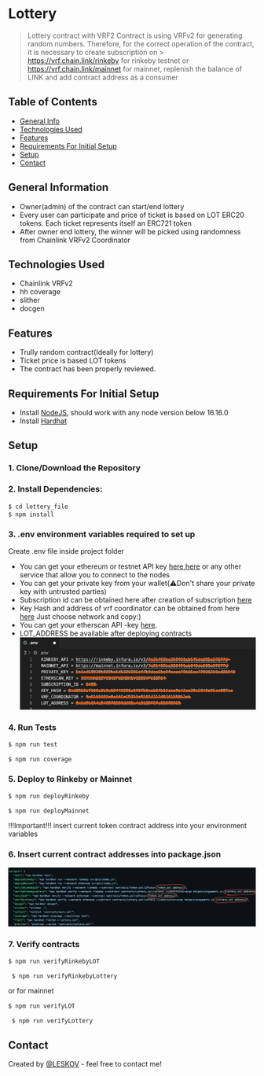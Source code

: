 # Lottery
> Lottery contract with VRF2
> Contract is using VRFv2 for generating random numbers. Therefore, for the correct operation of the contract, it is necessary to create subscription on > https://vrf.chain.link/rinkeby for rinkeby testnet or https://vrf.chain.link/mainnet for mainnet, replenish the balance of LINK and add contract address as a consumer

## Table of Contents
* [General Info](#general-information)
* [Technologies Used](#technologies-used)
* [Features](#features)
* [Requirements For Initial Setup](#requirements)
* [Setup](#setup)
* [Contact](#contact)



## General Information
- Owner(admin) of the contract can start/end lottery
- Every user can participate and price of ticket is based on LOT ERC20 tokens. Each ticket represents itself an ERC721 token
- After owner end lottery, the winner will be picked using randomness from Chainlink VRFv2 Coordinator

 
## Technologies Used
- Chainlink VRFv2
- hh coverage
- slither
- docgen

## Features
- Trully random contract(Ideally for lottery)
- Ticket price is based LOT tokens
- The contract has been properly reviewed.

## Requirements For Initial Setup
- Install [NodeJS](https://nodejs.org/en/), should work with any node version below 16.16.0
- Install [Hardhat](https://hardhat.org/)

## Setup
### 1. Clone/Download the Repository
### 2. Install Dependencies:
```
$ cd lottery_file
$ npm install
```
### 3. .env environment variables required to set up
Create .env file inside project folder
- You can get your ethereum or testnet API key [here](https://infura.io/dashboard/ethereum),[here](https://www.alchemy.com) or any other service that allow you to connect to the nodes
- You can get your private key from your wallet(⚠️Don't share your private key with untrusted parties) 
- Subscription id can be obtained here after creation of subscription [here](https://vrf.chain.link)
- Key Hash and address of vrf coordinator can be obtained from here [here](https://docs.chain.link/docs/vrf-contracts) Just choose network and copy:)
- You can get your etherscan API -key [here](https://etherscan.io/myapikey).
- LOT_ADDRESS be available after deploying contracts
![Example screenshot](./helpers/Screenshot8.png)

### 4. Run Tests
```
$ npm run test
```

```
$ npm run coverage
```

### 5. Deploy to Rinkeby or Mainnet
```
$ npm run deployRinkeby
``` 
```
$ npm run deployMainnet 
``` 

!!!Important!!! 
insert current token contract address into your environment variables

### 6. Insert current contract addresses into package.json
![Example screenshot](./helpers/Screenshot7.png)

### 7. Verify contracts
```
$ npm run verifyRinkebyLOT 
```

```
 $ npm run verifyRinkebyLottery
```
or for mainnet
```
$ npm run verifyLOT
```

```
 $ npm run verifyLottery
```




## Contact
Created by [@LESKOV](https://www.linkedin.com/in/ivan-lieskov-4b5664189/) - feel free to contact me!
